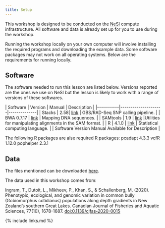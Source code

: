 ```yaml
---
title: Setup
---
```



This workshop is designed to be conducted on the [NeSI](https://www.nesi.org.nz) compute infrastructure. All software and data is already set up for you to use during the workshop.

Running the workshop locally on your own computer will involve installing the required programs and downloading the example data. Some software packages may not work on all operating systems. Below are the requirements for running locally.


## Software

The software needed to run this lesson are listed below. Versions reported are the ones we use on NeSI but the lesson is likely to work with a range of versions of these softwares.

| Software	| Version | 	Manual	| Description |
|-----------|---------------------|--------------|
| Stacks | 2.58| [link](https://catchenlab.life.illinois.edu/stacks) | GBS/RAD-Seq SNP calling pipeline. |
| BWA	0.7.17 |	[link](http://bio-bwa.sourceforge.net/bwa.shtml) |		Mapping DNA sequences. |
| SAMtools |	1.9	| [link](http://www.htslib.org/doc/samtools.html)		|Utilities for manipulating alignments in the SAM format. |
| R | 4.1.0 | [link](https://www.r-project.org/) | Statistical computing language. |
| Software	Version	Manual	Available for	Description |

The following R packages are alse required
R packages:
pcadapt 4.3.3
vcfR 1.12.0
pophelper 2.3.1


## Data

The files mentioned can be downloaded [here](https://drive.google.com/file/d/1x10Htq1Ddooh0AznHUtxlgPhZEDEFrys/view?usp=sharing).

The data used in this workshop comes from:

Ingram, T., Dutoit, L., Mikheev, P., Khan, S., & Schallenberg, M. (2020). Phenotypic, ecological, and genomic variation in common bully (Gobiomorphus cotidianus) populations along depth gradients in New Zealand’s southern Great Lakes. Canadian Journal of Fisheries and Aquatic Sciences, 77(10), 1678-1687. [doi:0.1139/cjfas-2020-0015]( https://doi.org/10.1139/cjfas-2020-0015)



{% include links.md %}

